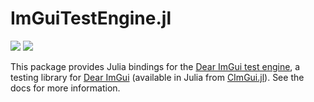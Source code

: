 # ImGuiTestEngine.jl
[![](https://img.shields.io/badge/docs-stable-blue.svg)](https://JuliaImGui.github.io/ImGuiTestEngine.jl/stable)
[![](https://img.shields.io/badge/docs-dev-blue.svg)](https://JuliaImGui.github.io/ImGuiTestEngine.jl/dev)

This package provides Julia bindings for the [Dear ImGui test
engine](https://github.com/ocornut/imgui_test_engine), a testing library for
[Dear ImGui](https://github.com/ocornut/imgui) (available in Julia from
[CImGui.jl](https://github.com/Gnimuc/CImGui.jl)). See the docs for more
information.
